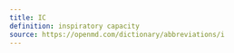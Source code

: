 ```yaml
---
title: IC
definition: inspiratory capacity
source: https://openmd.com/dictionary/abbreviations/i
---
```

